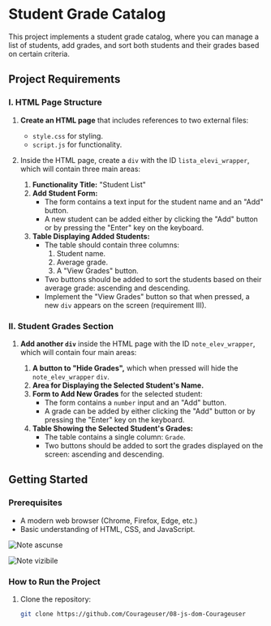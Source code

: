 # Student Grade Catalog

This project implements a student grade catalog, where you can manage a list of students, add grades, and sort both students and their grades based on certain criteria.

## Project Requirements

### I. HTML Page Structure

1. **Create an HTML page** that includes references to two external files:
   - `style.css` for styling.
   - `script.js` for functionality.

2. Inside the HTML page, create a `div` with the ID `lista_elevi_wrapper`, which will contain three main areas:

   1. **Functionality Title:** "Student List"
   2. **Add Student Form:** 
      - The form contains a text input for the student name and an "Add" button.
      - A new student can be added either by clicking the "Add" button or by pressing the "Enter" key on the keyboard.
   3. **Table Displaying Added Students:**
      - The table should contain three columns: 
        1. Student name.
        2. Average grade.
        3. A "View Grades" button.
      - Two buttons should be added to sort the students based on their average grade: ascending and descending.
      - Implement the "View Grades" button so that when pressed, a new `div` appears on the screen (requirement III).

### II. Student Grades Section

1. **Add another `div`** inside the HTML page with the ID `note_elev_wrapper`, which will contain four main areas:

   1. **A button to "Hide Grades",** which when pressed will hide the `note_elev_wrapper` `div`.
   2. **Area for Displaying the Selected Student's Name.**
   3. **Form to Add New Grades** for the selected student:
      - The form contains a `number` input and an "Add" button.
      - A grade can be added by either clicking the "Add" button or by pressing the "Enter" key on the keyboard.
   4. **Table Showing the Selected Student's Grades:**
      - The table contains a single column: `Grade`.
      - Two buttons should be added to sort the grades displayed on the screen: ascending and descending.

## Getting Started

### Prerequisites

- A modern web browser (Chrome, Firefox, Edge, etc.)
- Basic understanding of HTML, CSS, and JavaScript.

![Note ascunse](https://github.com/user-attachments/assets/ce0e5629-4540-42f3-96f3-9163eb4bdd1d)

![Note vizibile](https://github.com/user-attachments/assets/317f8761-0463-4fc0-afeb-3a82f02ce990)

### How to Run the Project

1. Clone the repository:
   ```bash
   git clone https://github.com/Courageuser/08-js-dom-Courageuser
